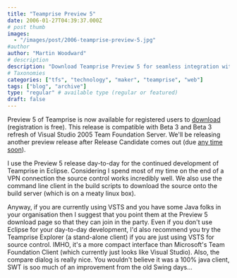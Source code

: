 ```yaml
---
title: "Teamprise Preview 5"
date: 2006-01-27T04:39:37.000Z
# post thumb
images:
  - "/images/post/2006-teamprise-preview-5.jpg"
#author
author: "Martin Woodward"
# description
description: "Download Teamprise Preview 5 for seamless integration with Visual Studio 2005 Team Foundation Server and enhanced Java development tools."
# Taxonomies
categories: ["tfs", "technology", "maker", "teamprise", "web"]
tags: ["blog", "archive"]
type: "regular" # available type (regular or featured)
draft: false
---
```

[](http://www.teamprise.com)Preview 5 of Teamprise is now available for registered users to [download](http://www.teamprise.com/preview-register.py) (registration is free).  This release is compatible with Beta 3 and Beta 3 refresh of Visual Studio 2005 Team Foundation Server.  We'll be releasing another preview release after Release Candidate comes out (due [any time soon](http://blogs.msdn.com/jeffbe/archive/2006/01/19/514801.aspx)).  

I use the Preview 5 release day-to-day for the continued development of Teamprise in Eclipse.  Considering I spend most of my time on the end of a VPN connection the source control works incredibly well.  We also use the command line client in the build scripts to download the source onto the build server (which is on a meaty linux box).  

Anyway, if you are currently using VSTS and you have some Java folks in your organisation then I suggest that you point them at the Preview 5 download page so that they can join in the party.  Even if you don't use Eclipse for your day-to-day development, I'd also recommend you try the Teamprise Explorer (a stand-alone client) if you are just using VSTS for source control.  IMHO, it's a more compact interface than Microsoft's Team Foundation Client (which currently just looks like Visual Studio).  Also, the compare dialog is really nice.  You wouldn't believe it was a 100% java client, SWT is soo much of an improvement from the old Swing days...